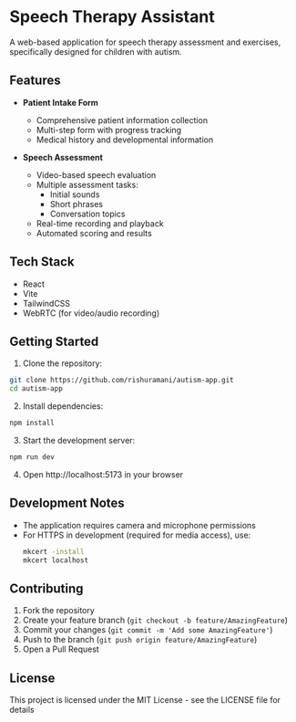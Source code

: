 # Speech Therapy Assistant

A web-based application for speech therapy assessment and exercises, specifically designed for children with autism.

## Features

- **Patient Intake Form**
  - Comprehensive patient information collection
  - Multi-step form with progress tracking
  - Medical history and developmental information

- **Speech Assessment**
  - Video-based speech evaluation
  - Multiple assessment tasks:
    - Initial sounds
    - Short phrases
    - Conversation topics
  - Real-time recording and playback
  - Automated scoring and results

## Tech Stack

- React
- Vite
- TailwindCSS
- WebRTC (for video/audio recording)

## Getting Started

1. Clone the repository:
```bash
git clone https://github.com/rishuramani/autism-app.git
cd autism-app
```

2. Install dependencies:
```bash
npm install
```

3. Start the development server:
```bash
npm run dev
```

4. Open http://localhost:5173 in your browser

## Development Notes

- The application requires camera and microphone permissions
- For HTTPS in development (required for media access), use:
  ```bash
  mkcert -install
  mkcert localhost
  ```

## Contributing

1. Fork the repository
2. Create your feature branch (`git checkout -b feature/AmazingFeature`)
3. Commit your changes (`git commit -m 'Add some AmazingFeature'`)
4. Push to the branch (`git push origin feature/AmazingFeature`)
5. Open a Pull Request

## License

This project is licensed under the MIT License - see the LICENSE file for details 